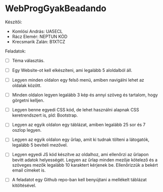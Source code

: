 # WebProgGyakBeadando

Készítői:

- Komlósi András: UA5ECL
- Rácz Elemér: NEPTUN KÓD
- Krecsmarik Zalán: B1XTCZ

Feladatok:

- [ ] Téma választás.

- [ ] Egy Website-ot kell elkészíteni, ami legalább 5 aloldalból áll. 

- [ ] Legyen minden oldalon egy felső menü, amiben navigálni lehet az oldalak között. 

- [ ] Minden oldalon legyen legalább 3 kép és annyi szöveg és tartalom, hogy görgetni kelljen.  

- [ ] Legyen benne egyedi CSS kód, de lehet használni alapnak CSS keretrendszert is, pld: Bootstrap. 

- [ ] Legyen az egyik oldalon egy táblázat, amiben legalább 25 sor és 7 oszlop legyen. 

- [ ] Legyen az egyik oldalon egy űrlap, amit ki tudnak tölteni a látogatók, legalább 5 beviteli mezővel. 

- [ ] Legyen egyedi JS kód készítve az oldalhoz, ami ellenőrzi az űrlapon bevitt adatok helyességét. Legyen az űrlap minden mezője kötelező és a szöveges mezők legalább 10 karaktert kérjenek be. Ellenőrizzük a bekért email címeket is. 

- [ ] A feladatot egy Github repo-ban kell benyújtani a mellékelt táblázat kitöltésével.
